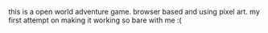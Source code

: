 this is a open world adventure game. browser based and using pixel art.
my first attempt on making it working so bare with me :(
